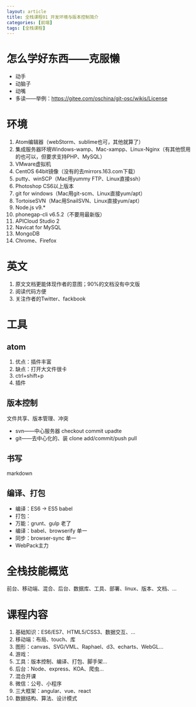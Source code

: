 ```yaml
---
layout: article
title: 全栈课程01 开发环境与版本控制简介
categories: [前端]
tags: [全栈课程]
---
```


# 怎么学好东西——克服懒
  
- 动手
- 动脑子
- 动嘴
- 多读——举例：https://gitee.com/oschina/git-osc/wikis/License

# 环境

1. Atom编辑器（webStorm、sublime也可，其他就算了）
2. 集成服务器环境Windows-wamp、Mac-xampp、Linux-Nginx（有其他惯用的也可以，但要求支持PHP、MySQL）
3. VMware虚拟机
4. CentOS 64bit镜像（没有的去mirrors.163.com下载）
5. putty、winSCP（Mac用yummy FTP、Linux直接ssh）
6. Photoshop CS6以上版本
7. git for windows（Mac用git-scm、Linux直接yum/apt）
8. TortoiseSVN（Mac用SnailSVN、Linux直接yum/apt）
9. Node.js v9.*
10. phonegap-cli v6.5.2（不要用最新版）
11. APICloud Studio 2
12. Navicat for MySQL
13. MongoDB
14. Chrome、Firefox

# 英文

1. 原文文档更能体现作者的意图；90%的文档没有中文版
2. 阅读代码方便
3. 关注作者的Twitter、fackbook

# 工具

## atom

1. 优点：插件丰富
2. 缺点：打开大文件很卡
3. ctrl+shift+p
4. 插件

## 版本控制

文件共享、版本管理、冲突

- svn——中心服务器       checkout   commit          upadte
- git——去中心化的、装   clone      add/commit/push pull

## 书写

markdown

## 编译、打包

- 编译：ES6 -> ES5      babel
- 打包：
- 万能：grunt、gulp         老了
- 编译：babel、browserify   单一
- 同步：browser-sync        单一
- WebPack主力

# 全栈技能概览

前台、移动端、混合、后台、数据库、工具、部署、linux、版本、文档、...

# 课程内容

1. 基础知识：ES6/ES7、HTML5/CSS3、数据交互、...
2. 移动端：布局、touch、库
3. 图形：canvas、SVG/VML、Raphael、d3、echarts、WebGL...
4. 游戏：
5. 工具：版本控制、编译、打包、脚手架...
6. 后台：Node、express、KOA、爬虫...
7. 混合开课
8. 微信：公号、小程序
9. 三大框架：angular、vue、react
10. 数据结构、算法、设计模式
